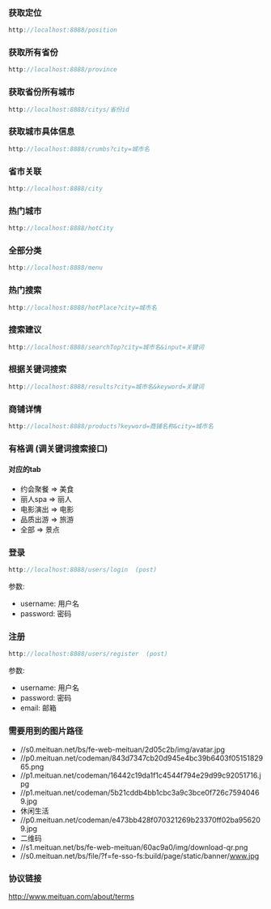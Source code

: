 ###  获取定位

```js
http://localhost:8888/position
```

### 获取所有省份

```js
http://localhost:8888/province
```

### 获取省份所有城市

``` js
http://localhost:8888/citys/省份id
```

### 获取城市具体信息

``` js
http://localhost:8888/crumbs?city=城市名
```

### 省市关联

``` js
http://localhost:8888/city
```

### 热门城市

``` js
http://localhost:8888/hotCity
```

### 全部分类

``` js
http://localhost:8888/menu
```

### 热门搜索

``` js
http://localhost:8888/hotPlace?city=城市名
```

### 搜索建议

``` js
http://localhost:8888/searchTop?city=城市名&input=关键词
```

### 根据关键词搜索

``` js
http://localhost:8888/results?city=城市名&keyword=关键词
```

### 商铺详情

``` js
http://localhost:8888/products?keyword=商铺名称&city=城市名
```

### 有格调 (调关键词搜索接口)

#### 对应的tab

- 约会聚餐 => 美食
- 丽人spa => 丽人
- 电影演出 => 电影
- 品质出游 => 旅游
- 全部 => 景点

### 登录

``` js
http://localhost:8888/users/login  (post)
```

参数:
  - username: 用户名
  - password: 密码

### 注册

``` js
http://localhost:8888/users/register  (post)
```

参数:
  - username: 用户名
  - password: 密码
  - email: 邮箱

### 需要用到的图片路径

- //s0.meituan.net/bs/fe-web-meituan/2d05c2b/img/avatar.jpg
- //p0.meituan.net/codeman/843d7347cb20d945e4bc39b6403f0515182965.png
- //p1.meituan.net/codeman/16442c19da1f1c4544f794e29d99c92051716.jpg
- //p1.meituan.net/codeman/5b21cddb4bb1cbc3a9c3bce0f726c75940469.jpg
- 休闲生活
- //p0.meituan.net/codeman/e473bb428f070321269b23370ff02ba956209.jpg
- 二维码
- //s1.meituan.net/bs/fe-web-meituan/60ac9a0/img/download-qr.png
- //s0.meituan.net/bs/file/?f=fe-sso-fs:build/page/static/banner/www.jpg

### 协议链接

http://www.meituan.com/about/terms